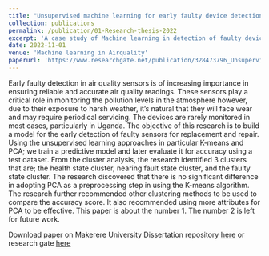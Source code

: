 ```yaml
---
title: "Unsupervised machine learning for early faulty device detection"
collection: publications
permalink: /publication/01-Research-thesis-2022
excerpt: 'A case study of Machine learning in detection of faulty devices'
date: 2022-11-01
venue: 'Machine learning in Airquality'
paperurl: 'https://www.researchgate.net/publication/328473796_Unsupervised_Machine_Learning_by_Graph_Analytics_on_Heterogeneous_Network_Device_Data/fulltext/5e5da0dd92851cefa1d6a095/Unsupervised-Machine-Learning-by-Graph-Analytics-on-Heterogeneous-Network-Device-Data.pdf?origin=publicationDetail&_rtd=eyJjb250ZW50SW50ZW50Ijoic2ltaWxhciJ9'
---
```

Early faulty detection in air quality sensors is of increasing importance in ensuring reliable and accurate air quality readings. These sensors play a critical role in monitoring the pollution levels in the atmosphere however, due to their exposure to harsh weather, it’s natural that they will face wear and may require periodical servicing. The devices are rarely monitored in most cases, particularly in Uganda. The objective of this research is to build a model for the early detection of faulty sensors for replacement and repair. Using the unsupervised learning approaches in particular K-means and PCA; we train a predictive model and later evaluate it for accuracy using a test dataset. From the cluster analysis, the research identified 3 clusters that are; the health state cluster, nearing fault state cluster, and the faulty state cluster. The research discovered that there is no significant difference in adopting PCA as a preprocessing step in using the K-means algorithm. The research further recommended other clustering methods to be used to compare the accuracy score. It also recommended using more attributes for PCA to be effective.
This paper is about the number 1. The number 2 is left for future work.

Download paper on Makerere University Dissertation repository [here](http://dissertations.mak.ac.ug/bitstream/handle/20.500.12281/13852/twinomugisha-cobams-bsta.pdf?sequence=1&isAllowed=n) or research gate [here](https://www.researchgate.net/publication/366957514_UNSUPERVISED_MACHINE_LEARNING_FOR_EARLY_FAULTY_DEVICE_DETECTION?utm_source=twitter&rgutm_meta1=eHNsLWpheTh4bGtLc1RnbTRzcUVmYlVadUpaZFZlRHdmZVRUVjJ5U2JRa21ORTRxRGxYbDZEME5hQ2Zzb2UxZG50dVRsSnFBWURFWXhhTmdreldWaEpSNTY0ND0%3D)
